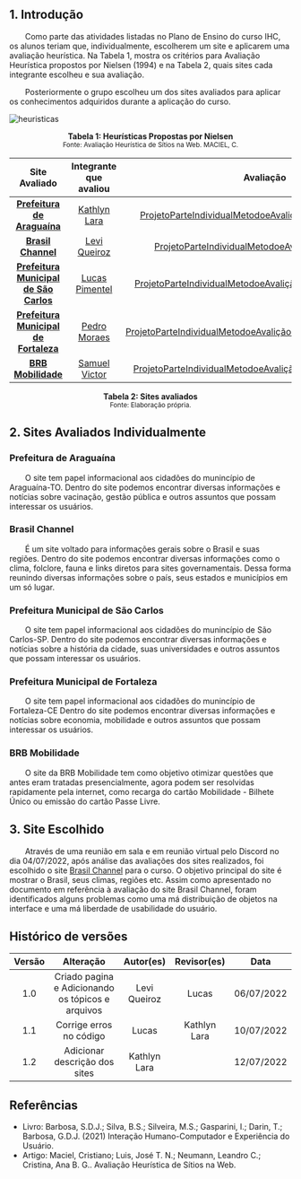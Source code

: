 ## 1. Introdução

&emsp;&emsp;Como parte das atividades listadas no Plano de Ensino do curso IHC, os alunos teriam que, individualmente, escolherem um site e aplicarem uma avaliação heurística. Na Tabela 1, mostra os critérios para Avaliação Heurística propostos por Nielsen (1994) e na Tabela 2, quais sites cada integrante escolheu e sua avaliação. 

&emsp;&emsp;Posteriormente o grupo escolheu um dos sites avaliados para aplicar os conhecimentos adquiridos durante a aplicação do curso.

![heuristicas](../assets/sitesAvaliados/heurísticas.png)
<figcaption align='center'>
    <b>Tabela 1: Heurísticas Propostas por Nielsen</b>
    <br><small>Fonte: Avaliação Heurística de Sítios na Web. MACIEL, C.</small>
</figcaption>



| Site Avaliado | Integrante que avaliou | Avaliação |
| :-----------: | :--------------------: | :-------: |
| [**Prefeitura de Araguaína**](https://www.araguaina.to.gov.br/index/php)| [Kathlyn Lara](https://github.com/klmurussi) | [ProjetoParteIndividualMetodoeAvaliçãoKathlynLaraMurussi](../assets/sitesAvaliados/PlojetoParteIndividualMetodoeAvaliçãoKathlynLaraMurussi.pdf) |
| [**Brasil Channel**](https://www.brasilchannel.com.br/) | [Levi Queiroz](https://github.com/LeviQ27) | [ProjetoParteIndividualMetodoeAvaliaçãoLeviQueiroz](../assets/sitesAvaliados/PlojetoParteIndividualMetodoeAvaliaçãoLeviQueiroz.pdf) |
| [**Prefeitura Municipal de São Carlos**](http://www.saocarlos.sp.gov.br/) | [Lucas Pimentel](https://github.com/Lucaspimentel123) | [ProjetoParteIndividualMetodoeAvaliçãoLucasPimentelQuintao](../assets/sitesAvaliados/ProjetoParteIndividualMetodoeAvali%C3%A7%C3%A3oLucasPimentelQuintao%20(2).pdf) |
| [**Prefeitura Municipal de Fortaleza**](https://www.fortaleza.ce.gov.br/) | [Pedro Moraes](https://github.com/PedroMoraes39) | [ProjetoParteIndividualMetodoeAvaliçãoPedroHenriqueCdeMoraes](../assets/sitesAvaliados/PlojetoParteIndividualMetodoeAvaliçãoPedroHenriqueCdeMoraes.pdf) |
| [**BRB Mobilidade**](https://mobilidade.brb.com.br/) | [Samuel Victor](https://github.com/SamuelCastro7) | [ProjetoParteIndividualMetodoeAvaliçãoSamuelVictorCMacedo](../assets/sitesAvaliados/PlojetoParteIndividualMetodoeAvaliçãoSamuelVictorCMacedo.pdf)|

<figcaption align='center'>
    <b>Tabela 2: Sites avaliados</b>
    <br><small>Fonte: Elaboração própria.</small>
</figcaption>

## 2. Sites Avaliados Individualmente

### Prefeitura de Araguaína

&emsp;&emsp;O site tem papel informacional aos cidadões do munincípio de Araguaína-TO. Dentro do site podemos encontrar diversas informações e notícias sobre vacinação, gestão pública e outros assuntos que possam interessar os usuários.

### Brasil Channel

&emsp;&emsp;É um site voltado para informações gerais sobre o Brasil e suas regiões. Dentro do site podemos encontrar diversas informações como o clima, folclore, fauna e links diretos para sites governamentais. Dessa forma reunindo diversas informações sobre o país, seus estados e municípios em um só lugar. 

### Prefeitura Municipal de São Carlos

&emsp;&emsp;O site tem papel informacional aos cidadões do munincípio de São Carlos-SP. Dentro do site podemos encontrar diversas informações e notícias sobre a história da cidade, suas universidades e outros assuntos que possam interessar os usuários.

### Prefeitura Municipal de Fortaleza

&emsp;&emsp;O site tem papel informacional aos cidadões do munincípio de Fortaleza-CE Dentro do site podemos encontrar diversas informações e notícias sobre economia, mobilidade e outros assuntos que possam interessar os usuários.


### BRB Mobilidade

&emsp;&emsp;O site da BRB Mobilidade tem como objetivo otimizar questões que antes eram tratadas presencialmente, agora podem ser resolvidas rapidamente pela internet, como recarga do cartão Mobilidade - Bilhete Único ou emissão do cartão Passe Livre.

## 3.  Site Escolhido

&emsp;&emsp;Através de uma reunião em sala e em reunião virtual pelo Discord no dia 04/07/2022, após análise das avaliações dos sites realizados, foi escolhido o site [Brasil Channel](https://www.brasilchannel.com.br/) para o curso. O objetivo principal do site é mostrar o Brasil, seus climas, regiões etc. Assim como apresentado no documento em referência à avaliação do site Brasil Channel, foram identificados alguns problemas como uma má distribuição de objetos na interface e uma má liberdade de usabilidade do usuário.


## Histórico de versões

| Versão |                Alteração               | Autor(es) |         Revisor(es)        |  Data |
|:------:|:--------------------------------------:|:-----------:|:----------------------:|:-----:|
|   1.0  |                   Criado pagina e Adicionando os tópicos e arquivos	                  |    Levi Queiroz    | Lucas | 06/07/2022 |
|   1.1  |   Corrige erros no código                |    Lucas    | Kathlyn Lara | 10/07/2022 |
|   1.2  |   Adicionar descrição dos sites | Kathlyn Lara | | 12/07/2022 |


## Referências

- Livro: Barbosa, S.D.J.; Silva, B.S.; Silveira, M.S.; Gasparini, I.; Darin, T.; Barbosa, G.D.J. (2021) Interação Humano-Computador e Experiência do Usuário.
- Artigo: Maciel, Cristiano; Luis, José T. N.; Neumann, Leandro C.; Cristina, Ana B. G.. Avaliação Heurística de Sítios na Web.
